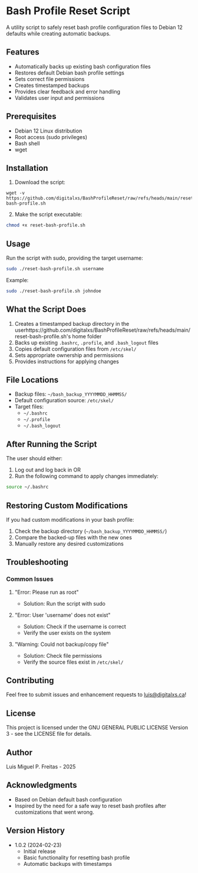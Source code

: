 # Bash Profile Reset Script

A utility script to safely reset bash profile configuration files to Debian 12 defaults while creating automatic backups.

## Features

- Automatically backs up existing bash configuration files
- Restores default Debian bash profile settings
- Sets correct file permissions
- Creates timestamped backups
- Provides clear feedback and error handling
- Validates user input and permissions

## Prerequisites

- Debian 12 Linux distribution
- Root access (sudo privileges)
- Bash shell
- wget

## Installation

1. Download the script:
```bas4h
wget -v https://github.com/digitalxs/BashProfileReset/raw/refs/heads/main/reset-bash-profile.sh
```

2. Make the script executable:
```bash
chmod +x reset-bash-profile.sh
```

## Usage

Run the script with sudo, providing the target username:

```bash
sudo ./reset-bash-profile.sh username
```

Example:
```bash
sudo ./reset-bash-profile.sh johndoe
```

## What the Script Does

1. Creates a timestamped backup directory in the userhttps://github.com/digitalxs/BashProfileReset/raw/refs/heads/main/reset-bash-profile.sh's home folder
2. Backs up existing `.bashrc`, `.profile`, and `.bash_logout` files
3. Copies default configuration files from `/etc/skel/`
4. Sets appropriate ownership and permissions
5. Provides instructions for applying changes

## File Locations

- Backup files: `~/bash_backup_YYYYMMDD_HHMMSS/`
- Default configuration source: `/etc/skel/`
- Target files:
  - `~/.bashrc`
  - `~/.profile`
  - `~/.bash_logout`

## After Running the Script

The user should either:
1. Log out and log back in
OR
2. Run the following command to apply changes immediately:
```bash
source ~/.bashrc
```

## Restoring Custom Modifications

If you had custom modifications in your bash profile:
1. Check the backup directory (`~/bash_backup_YYYYMMDD_HHMMSS/`)
2. Compare the backed-up files with the new ones
3. Manually restore any desired customizations

## Troubleshooting

### Common Issues

1. "Error: Please run as root"
   - Solution: Run the script with sudo

2. "Error: User 'username' does not exist"
   - Solution: Check if the username is correct
   - Verify the user exists on the system

3. "Warning: Could not backup/copy file"
   - Solution: Check file permissions
   - Verify the source files exist in `/etc/skel/`

## Contributing

Feel free to submit issues and enhancement requests to luis@digitalxs.ca!

## License

This project is licensed under the GNU GENERAL PUBLIC LICENSE Version 3 - see the LICENSE file for details.

## Author

Luis Miguel P. Freitas - 2025

## Acknowledgments

- Based on Debian default bash configuration
- Inspired by the need for a safe way to reset bash profiles after customizations that went wrong.

## Version History

- 1.0.2 (2024-02-23)
  - Initial release
  - Basic functionality for resetting bash profile
  - Automatic backups with timestamps
    
